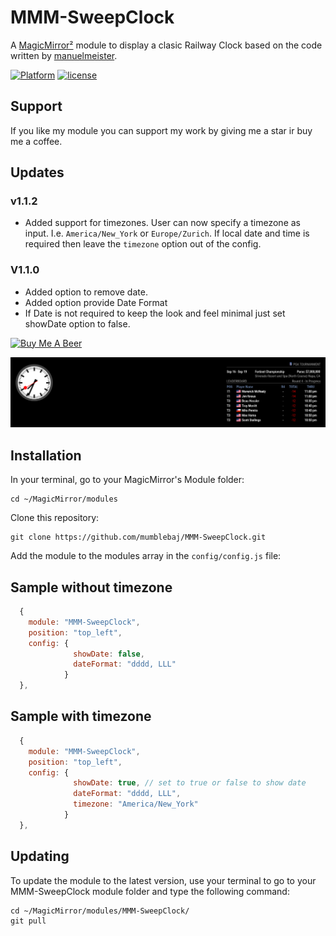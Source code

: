 # MMM-SweepClock

A [MagicMirror²](https://magicmirror.builders) module to display a clasic Railway Clock based on the code written by  [manuelmeister](https://github.com/manuelmeister/Swiss-Railway-Clock).

[![Platform](https://img.shields.io/badge/platform-MagicMirror-informational)](https://MagicMirror.builders)
[![license](https://img.shields.io/github/license/mashape/apistatus.svg)](LICENSE)

## Support
If you like my module you can support my work by giving me a star ir buy me a coffee.

## Updates
### v1.1.2
- Added support for timezones. User can now specify a timezone as input. I.e. `America/New_York` or `Europe/Zurich`. If local date and time is required then leave the `timezone` option out of the config.
### V1.1.0
- Added option to remove date.
- Added option provide Date Format
- If Date is not required to keep the look and feel minimal just set showDate option to false.

<a href="https://www.buymeacoffee.com/mumblebaj" target="_blank"><img src="https://www.buymeacoffee.com/assets/img/custom_images/orange_img.png" alt="Buy Me A Beer" style="height: 45px !important;width: 180px !important;" ></a>

![Example](image.png) 

## Installation

In your terminal, go to your MagicMirror's Module folder:
````
cd ~/MagicMirror/modules
````

Clone this repository:
````
git clone https://github.com/mumblebaj/MMM-SweepClock.git
````

Add the module to the modules array in the `config/config.js` file:
## Sample without timezone
````javascript
  {
	module: "MMM-SweepClock",
	position: "top_left",
    config: {
              showDate: false,
              dateFormat: "dddd, LLL"
            }
  },
````
## Sample with timezone
````javascript
  {
	module: "MMM-SweepClock",
	position: "top_left",
    config: {
              showDate: true, // set to true or false to show date
              dateFormat: "dddd, LLL",
              timezone: "America/New_York"
            }
  },
````

## Updating

To update the module to the latest version, use your terminal to go to your MMM-SweepClock module folder and type the following command:

````
cd ~/MagicMirror/modules/MMM-SweepClock/
git pull
```` 
